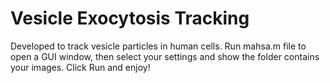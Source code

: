 # Vesicle Exocytosis Tracking
Developed to track vesicle particles in human cells. 
Run mahsa.m file to open a GUI window, then select your settings and show the folder contains your images. Click Run and enjoy!
